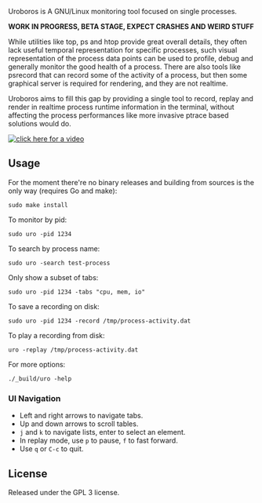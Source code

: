 Uroboros is A GNU/Linux monitoring tool focused on single processes. 

**WORK IN PROGRESS, BETA STAGE, EXPECT CRASHES AND WEIRD STUFF**

While 
utilities like top, ps and htop provide great overall details, they often lack useful temporal representation for 
specific processes, such visual representation of the process data points can be used to profile, debug and 
generally monitor the good health of a process. There are also tools like psrecord that can record some of the 
activity of a process, but then some graphical server is required for rendering, and they are not realtime.

Uroboros aims to fill this gap by providing a single tool to record, replay and render in realtime process 
runtime information in the terminal, without affecting the process performances like more invasive ptrace based 
solutions 
would do.

[![click here for a video](https://asciinema.org/a/382003.png)](https://asciinema.org/a/382003)

## Usage

For the moment there're no binary releases and building from sources is the only way (requires Go and make):

    sudo make install

To monitor by pid:

    sudo uro -pid 1234

To search by process name:

    sudo uro -search test-process

Only show a subset of tabs:

    sudo uro -pid 1234 -tabs "cpu, mem, io"

To save a recording on disk:

    sudo uro -pid 1234 -record /tmp/process-activity.dat

To play a recording from disk:

    uro -replay /tmp/process-activity.dat

For more options:
    
    ./_build/uro -help

### UI Navigation

* Left and right arrows to navigate tabs.
* Up and down arrows to scroll tables.
* `j` and `k` to navigate lists, enter to select an element.
* In replay mode, use `p` to pause, `f` to fast forward.
* Use `q` or `C-c` to quit.

## License

Released under the GPL 3 license.